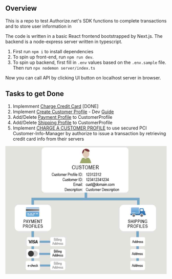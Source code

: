 ## Overview

This is a repo to test Authorize.net's SDK functions to complete transactions and to store user information in

The code is written in a basic React frontend bootstrapped by Next.js.
The backend is a node-express server written in typescript.

1. First run `npm i` to install dependencies
2. To spin up front-end, run `npm run dev`.
3. To spin up backend, first fill in `.env` values based on the `.env.sample` file. Then run `npx nodemon server/index.ts`

Now you can call API by clicking UI button on localhost server in browser.

## Tasks to get Done

1. Implemment [Charge Credit Card]() [DONE]
2. Implement [Create Customer Profile](https://developer.authorize.net/api/reference/index.html#customer-profiles-create-customer-profile:~:text=Create%20Customer%20Profile) - Dev [Guide](https://developer.authorize.net/api/reference/features/customer-profiles.html)
3. Add/Delete [Payment Profile](https://developer.authorize.net/api/reference/index.html#customer-profiles-create-customer-payment-profile:~:text=RESPONSE%20FIELD%20DESCRIPTION-,Create%20Customer%20Payment%20Profile,-Use%20this%20function) to CustomerProfile
4. Add/Delete [Shipping Profile](https://developer.authorize.net/api/reference/index.html#customer-profiles-create-customer-shipping-address:~:text=RESPONSE%20FIELD%20DESCRIPTION-,Create%20Customer%20Shipping%20Address,-Use%20this%20function) to CustomerProfile
5. Implement [CHARGE A CUSTOMER PROFILE](https://developer.authorize.net/api/reference/index.html#payment-transactions-charge-a-customer-profile:~:text=RESPONSE%20FIELD%20DESCRIPTION-,Charge%20a%20Customer%20Profile,-Use%20this%20method) to use secured PCI Customer-Info-Manager by authorize to issue a transaction by retrieving credit card info from their servers

![Graphic](/public/customerProfile.jpg)
